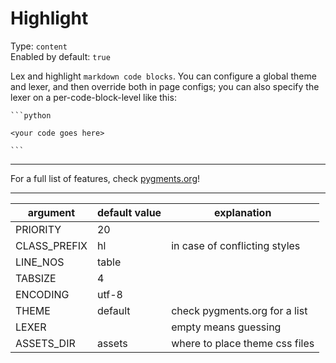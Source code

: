 # Highlight

Type: `content`  
Enabled by default: `true`

Lex and highlight `markdown code blocks`. You can configure a global theme and lexer, and then override both in page configs; you can also specify the lexer on a per-code-block-level like this:

	```python

	<your code goes here>
	
	```

---

For a full list of features, check [pygments.org](https://pygments.org/)!

---

|argument			|default value		|explanation									|
|-------------------|-------------------|-----------------------------------------------|
|PRIORITY			|20					|												|
|CLASS_PREFIX		|hl					|in case of conflicting styles					|
|LINE_NOS			|table 				|												|
|TABSIZE			|4					|												|
|ENCODING 			|utf-8				|												|
|THEME				|default			|check pygments.org for a list					|
|LEXER				|					|empty means guessing							|
|ASSETS_DIR			|assets				|where to place theme css files					|
